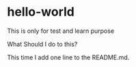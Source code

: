 # hello-world
This is only for test and learn purpose

What Should I do to this?

This time I add one line to the README.md. 
